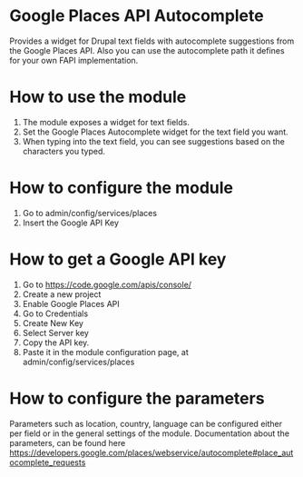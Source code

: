 # Google Places API Autocomplete
Provides a widget for Drupal text fields with autocomplete suggestions from
the Google Places API.
Also you can use the autocomplete path it defines for your own FAPI
implementation.

# How to use the module
1. The module exposes a widget for text fields.
2. Set the Google Places Autocomplete widget for the text field you want.
3. When typing into the text field, you can see suggestions based on the
characters you typed.

# How to configure the module
1. Go to admin/config/services/places
2. Insert the Google API Key

# How to get a Google API key
1. Go to https://code.google.com/apis/console/
2. Create a new project
3. Enable Google Places API
4. Go to Credentials
5. Create New Key
6. Select Server key
7. Copy the API key.
8. Paste it in the module configuration page, at admin/config/services/places

# How to configure the parameters
Parameters such as location, country, language can be configured either per
field or in the general settings of the module. Documentation about the
parameters, can be found here
https://developers.google.com/places/webservice/autocomplete#place_autocomplete_requests
